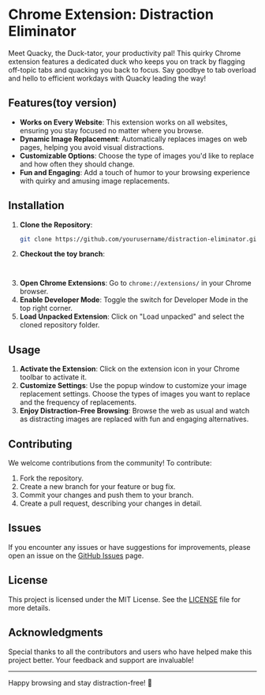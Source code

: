 # Chrome Extension: Distraction Eliminator

Meet Quacky, the Duck-tator, your productivity pal! This quirky Chrome extension features a dedicated duck who keeps you on track by flagging off-topic tabs and quacking you back to focus. Say goodbye to tab overload and hello to efficient workdays with Quacky leading the way!

## Features(toy version)

- **Works on Every Website**: This extension works on all websites, ensuring you stay focused no matter where you browse.
- **Dynamic Image Replacement**: Automatically replaces images on web pages, helping you avoid visual distractions.
- **Customizable Options**: Choose the type of images you'd like to replace and how often they should change.
- **Fun and Engaging**: Add a touch of humor to your browsing experience with quirky and amusing image replacements.

## Installation

1. **Clone the Repository**: 
   ```sh
   git clone https://github.com/yourusername/distraction-eliminator.git
   ```
2. **Checkout the toy branch**:
   ```
  
   ```
4. **Open Chrome Extensions**: 
   Go to `chrome://extensions/` in your Chrome browser.
5. **Enable Developer Mode**: 
   Toggle the switch for Developer Mode in the top right corner.
6. **Load Unpacked Extension**: 
   Click on "Load unpacked" and select the cloned repository folder.

## Usage

1. **Activate the Extension**: 
   Click on the extension icon in your Chrome toolbar to activate it.
2. **Customize Settings**: 
   Use the popup window to customize your image replacement settings. Choose the types of images you want to replace and the frequency of replacements.
3. **Enjoy Distraction-Free Browsing**: 
   Browse the web as usual and watch as distracting images are replaced with fun and engaging alternatives.

## Contributing

We welcome contributions from the community! To contribute:

1. Fork the repository.
2. Create a new branch for your feature or bug fix.
3. Commit your changes and push them to your branch.
4. Create a pull request, describing your changes in detail.

## Issues

If you encounter any issues or have suggestions for improvements, please open an issue on the [GitHub Issues](https://github.com/yourusername/distraction-eliminator/issues) page.

## License

This project is licensed under the MIT License. See the [LICENSE](LICENSE) file for more details.

## Acknowledgments

Special thanks to all the contributors and users who have helped make this project better. Your feedback and support are invaluable!

---

Happy browsing and stay distraction-free! 🎉
